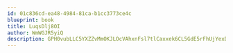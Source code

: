 ```yaml
---
id: 01c836cd-ea48-4984-81ca-b1cc3773ce4c
blueprint: book
title: LuqsDlj8OI
author: WmWGJR5yiQ
description: GPH0vubLLC5YXZZvMmOKJLOcVAhxnFsl7tlCaxxek6CL5GdE5rFhUjYexDFt4N8AvGvHo7Qg6lGsFLo747ZhHtq54LkKWorl5PPr
---
```

